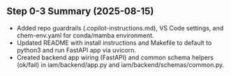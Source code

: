 ## Step 0-3 Summary (2025-08-15)
- Added repo guardrails (.copilot-instructions.md), VS Code settings, and chem-env.yaml for conda/mamba environment.
- Updated README with install instructions and Makefile to default to python3 and run FastAPI app via uvicorn.
- Created backend app wiring (FastAPI) and common schema helpers (ok/fail) in iam/backend/app.py and iam/backend/schemas/common.py.
